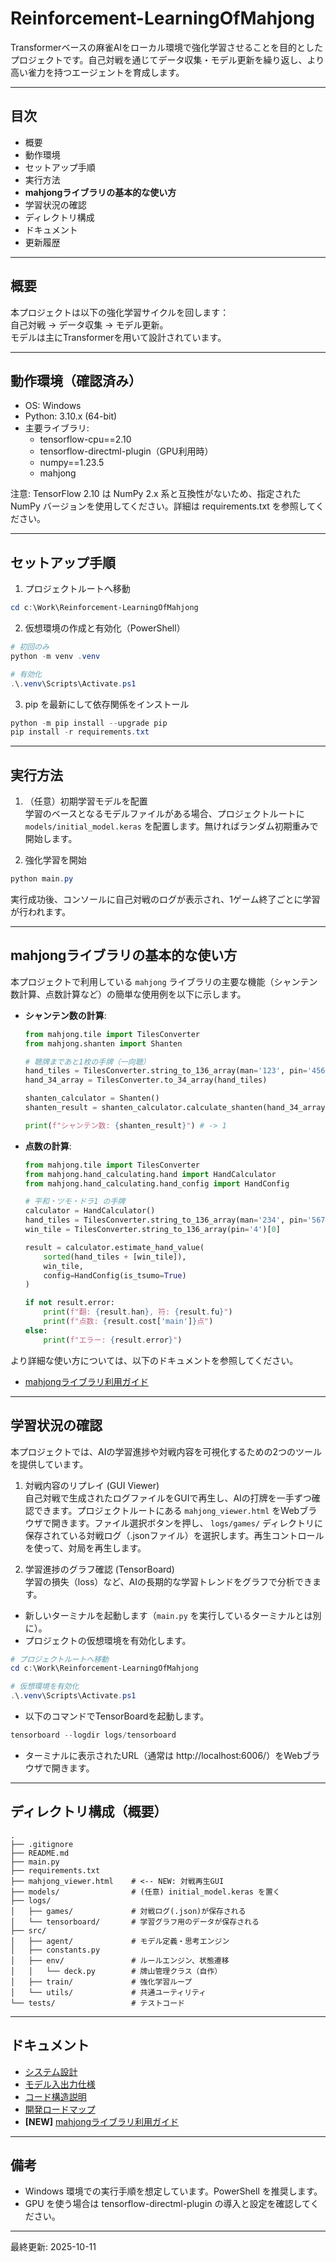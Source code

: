 # Reinforcement-LearningOfMahjong

Transformerベースの麻雀AIをローカル環境で強化学習させることを目的としたプロジェクトです。自己対戦を通じてデータ収集・モデル更新を繰り返し、より高い雀力を持つエージェントを育成します。

---

## 目次
- 概要
- 動作環境
- セットアップ手順
- 実行方法
- **mahjongライブラリの基本的な使い方**
- 学習状況の確認
- ディレクトリ構成
- ドキュメント
- 更新履歴

---

## 概要
本プロジェクトは以下の強化学習サイクルを回します：  
自己対戦 → データ収集 → モデル更新。  
モデルは主にTransformerを用いて設計されています。

---

## 動作環境（確認済み）
- OS: Windows  
- Python: 3.10.x (64-bit)  
- 主要ライブラリ:
  - tensorflow-cpu==2.10
  - tensorflow-directml-plugin（GPU利用時）
  - numpy==1.23.5
  - mahjong

注意: TensorFlow 2.10 は NumPy 2.x 系と互換性がないため、指定された NumPy バージョンを使用してください。詳細は requirements.txt を参照してください。

---

## セットアップ手順

1. プロジェクトルートへ移動
```powershell
cd c:\Work\Reinforcement-LearningOfMahjong
```

2. 仮想環境の作成と有効化（PowerShell）
```powershell
# 初回のみ
python -m venv .venv

# 有効化
.\.venv\Scripts\Activate.ps1
```

3. pip を最新にして依存関係をインストール
```powershell
python -m pip install --upgrade pip
pip install -r requirements.txt
```

---

## 実行方法

1. （任意）初期学習モデルを配置  
学習のベースとなるモデルファイルがある場合、プロジェクトルートに `models/initial_model.keras` を配置します。無ければランダム初期重みで開始します。

2. 強化学習を開始
```powershell
python main.py
```
実行成功後、コンソールに自己対戦のログが表示され、1ゲーム終了ごとに学習が行われます。

---

## mahjongライブラリの基本的な使い方

本プロジェクトで利用している `mahjong` ライブラリの主要な機能（シャンテン数計算、点数計算など）の簡単な使用例を以下に示します。

- **シャンテン数の計算**:
  ```python
  from mahjong.tile import TilesConverter
  from mahjong.shanten import Shanten

  # 聴牌まであと1枚の手牌（一向聴）
  hand_tiles = TilesConverter.string_to_136_array(man='123', pin='456', sou='789', honors='112')
  hand_34_array = TilesConverter.to_34_array(hand_tiles)

  shanten_calculator = Shanten()
  shanten_result = shanten_calculator.calculate_shanten(hand_34_array)

  print(f"シャンテン数: {shanten_result}") # -> 1
  ```

- **点数の計算**:
  ```python
  from mahjong.tile import TilesConverter
  from mahjong.hand_calculating.hand import HandCalculator
  from mahjong.hand_calculating.hand_config import HandConfig

  # 平和・ツモ・ドラ1 の手牌
  calculator = HandCalculator()
  hand_tiles = TilesConverter.string_to_136_array(man='234', pin='567', sou='789', honors='11')
  win_tile = TilesConverter.string_to_136_array(pin='4')[0]

  result = calculator.estimate_hand_value(
      sorted(hand_tiles + [win_tile]),
      win_tile,
      config=HandConfig(is_tsumo=True)
  )

  if not result.error:
      print(f"翻: {result.han}, 符: {result.fu}")
      print(f"点数: {result.cost['main']}点")
  else:
      print(f"エラー: {result.error}")
  ```

より詳細な使い方については、以下のドキュメントを参照してください。
- [mahjongライブラリ利用ガイド](./doc/mahjong_library_usage.md)

---

## 学習状況の確認

本プロジェクトでは、AIの学習進捗や対戦内容を可視化するための2つのツールを提供しています。

1. 対戦内容のリプレイ (GUI Viewer)  
自己対戦で生成されたログファイルをGUIで再生し、AIの打牌を一手ずつ確認できます。プロジェクトルートにある `mahjong_viewer.html` をWebブラウザで開きます。ファイル選択ボタンを押し、 `logs/games/` ディレクトリに保存されている対戦ログ（.jsonファイル）を選択します。再生コントロールを使って、対局を再生します。

2. 学習進捗のグラフ確認 (TensorBoard)  
学習の損失（loss）など、AIの長期的な学習トレンドをグラフで分析できます。

- 新しいターミナルを起動します（`main.py` を実行しているターミナルとは別に）。
- プロジェクトの仮想環境を有効化します。
```powershell
# プロジェクトルートへ移動
cd c:\Work\Reinforcement-LearningOfMahjong

# 仮想環境を有効化
.\.venv\Scripts\Activate.ps1
```

- 以下のコマンドでTensorBoardを起動します。
```powershell
tensorboard --logdir logs/tensorboard
```

- ターミナルに表示されたURL（通常は http://localhost:6006/）をWebブラウザで開きます。

---

## ディレクトリ構成（概要）
```
.
├── .gitignore
├── README.md
├── main.py
├── requirements.txt
├── mahjong_viewer.html    # <-- NEW: 対戦再生GUI
├── models/                # (任意) initial_model.keras を置く
├── logs/
│   ├── games/             # 対戦ログ(.json)が保存される
│   └── tensorboard/       # 学習グラフ用のデータが保存される
├── src/
│   ├── agent/             # モデル定義・思考エンジン
│   ├── constants.py
│   ├── env/               # ルールエンジン、状態遷移
│   │   └── deck.py        # 牌山管理クラス（自作）
│   ├── train/             # 強化学習ループ
│   └── utils/             # 共通ユーティリティ
└── tests/                 # テストコード
```

---

## ドキュメント
- [システム設計](./doc/architecture.md)
- [モデル入出力仕様](./doc/model_architecture.md)
- [コード構造説明](./doc/code_structure.md)
- [開発ロードマップ](./doc/development_plan.md)
- **[NEW]** [mahjongライブラリ利用ガイド](./doc/mahjong_library_usage.md)

---

## 備考
- Windows 環境での実行手順を想定しています。PowerShell を推奨します。  
- GPU を使う場合は tensorflow-directml-plugin の導入と設定を確認してください。

---

最終更新: 2025-10-11
